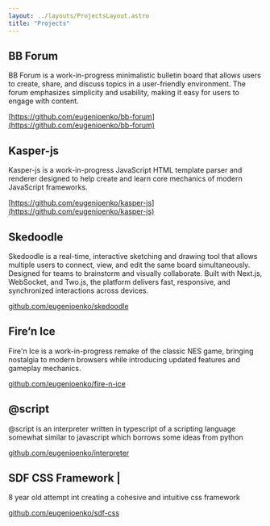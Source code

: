 ```yaml
---
layout: ../layouts/ProjectsLayout.astro
title: "Projects"
---
```


## BB Forum

BB Forum is a work-in-progress minimalistic bulletin board that allows users to create, share, and discuss topics in a user-friendly environment. The forum emphasizes simplicity and usability, making it easy for users to engage with content.

[https://github.com/eugenioenko/bb-forum](https://github.com/eugenioenko/bb-forum)

## Kasper-js

Kasper-js is a work-in-progress JavaScript HTML template parser and renderer designed to help create and learn core mechanics of modern JavaScript frameworks.

[https://github.com/eugenioenko/kasper-js](https://github.com/eugenioenko/kasper-js)

## Skedoodle

Skedoodle is a real-time, interactive sketching and drawing tool that allows multiple users to connect, view, and edit the same board simultaneously. Designed for teams to brainstorm and visually collaborate. Built with Next.js, WebSocket, and Two.js, the platform delivers fast, responsive, and synchronized interactions across devices.

[github.com/eugenioenko/skedoodle](github.com/eugenioenko/skedoodle)

## Fire’n Ice

Fire'n Ice is a work-in-progress remake of the classic NES game, bringing nostalgia to modern browsers while introducing updated features and gameplay mechanics.

[github.com/eugenioenko/fire-n-ice](github.com/eugenioenko/fire-n-ice)

## @script

@script is an interpreter written in typescript of a scripting language somewhat similar to javascript which borrows some ideas from python

[github.com/eugenioenko/interpreter](github.com/eugenioenko/interpreter)

## SDF CSS Framework |

8 year old attempt int creating a cohesive and intuitive css framework

[github.com/eugenioenko/sdf-css](github.com/eugenioenko/sdf-css)
